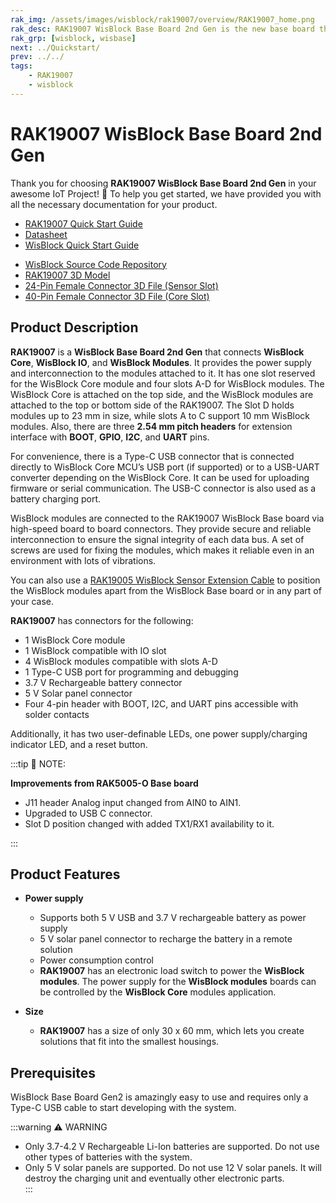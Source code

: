 ```yaml
---
rak_img: /assets/images/wisblock/rak19007/overview/RAK19007_home.png
rak_desc: RAK19007 WisBlock Base Board 2nd Gen is the new base board that allows you to attach WisBlock modules. In addition, this board also comprises a Type-C USB connector, indicator LEDs, buttons, and sensor connectors.
rak_grp: [wisblock, wisbase]
next: ../Quickstart/
prev: ../../
tags:
    - RAK19007
    - wisblock
---
```



# RAK19007 WisBlock Base Board 2nd Gen

Thank you for choosing **RAK19007 WisBlock Base Board 2nd Gen** in your awesome IoT Project! 🎉 To help you get started, we have provided you with all the necessary documentation for your product.


* [RAK19007 Quick Start Guide](../Quickstart/)
* [Datasheet](../Datasheet/)
* <a href="../../Quickstart/" target="_blank">WisBlock Quick Start Guide</a>
<!---* [WisBlock Quick Start Guide](../../Quickstart/)-->
* [WisBlock Source Code Repository](https://github.com/RAKWireless/WisBlock/)
* [RAK19007 3D Model](https://downloads.rakwireless.com/3D_File/WisBlock/3D_RAK19007.stp)
* [24-Pin Female Connector 3D File (Sensor Slot)](https://downloads.rakwireless.com/3D_File/Accessory/WisConnector/F24S1003K6M.stp)
* [40-Pin Female Connector 3D File (Core Slot)](https://downloads.rakwireless.com/3D_File/Accessory/WisConnector/F40S1003K6M.stp)


## Product Description


**RAK19007** is a **WisBlock Base Board 2nd Gen** that connects **WisBlock Core**, **WisBlock IO**, and **WisBlock Modules**. It provides the power supply and interconnection to the modules attached to it. It has one slot reserved for the WisBlock Core module and four slots A-D for WisBlock modules. The WisBlock Core is attached on the top side, and the WisBlock modules are attached to the top or bottom side of the RAK19007. The Slot D holds modules up to 23&nbsp;mm in size, while slots A to C support 10&nbsp;mm WisBlock modules. Also, there are three **2.54&nbsp;mm pitch headers** for extension interface with **BOOT**, **GPIO**, **I2C**, and **UART** pins.

For convenience, there is a Type-C USB connector that is connected directly to WisBlock Core MCU’s USB port (if supported) or to a USB-UART converter depending on the WisBlock Core. It can be used for uploading firmware or serial communication. The USB-C connector is also used as a battery charging port.

WisBlock modules are connected to the RAK19007 WisBlock Base board via high-speed board to board connectors. They provide secure and reliable interconnection to ensure the signal integrity of each data bus. A set of screws are used for fixing the modules, which makes it reliable even in an environment with lots of vibrations.

You can also use a [RAK19005 WisBlock Sensor Extension Cable](https://store.rakwireless.com/products/fpc-extension-cable-for-slot-a-to-d-rak19005) to position the WisBlock modules apart from the WisBlock Base board or in any part of your case. 

**RAK19007** has connectors for the following:

* 1 WisBlock Core module
* 1 WisBlock compatible with IO slot
* 4 WisBlock modules compatible with slots A-D
* 1 Type-C USB port for programming and debugging
* 3.7&nbsp;V Rechargeable battery connector
* 5&nbsp;V Solar panel connector
* Four 4-pin header with BOOT, I2C, and UART pins accessible with solder contacts

Additionally, it has two user-definable LEDs, one power supply/charging indicator LED, and a reset button.

:::tip 📝 NOTE:

**Improvements from RAK5005-O Base board**

- J11 header Analog input changed from AIN0 to AIN1.
- Upgraded to USB C connector.
- Slot D position changed with added TX1/RX1 availability to it.

:::



## Product Features

* **Power supply**     
    * Supports both 5&nbsp;V USB and 3.7&nbsp;V rechargeable battery as power supply
    * 5&nbsp;V solar panel connector to recharge the battery in a remote solution     
    * Power consumption control   
    * **RAK19007** has an electronic load switch to power the **WisBlock modules**. The power supply for the **WisBlock modules** boards can be controlled by the **WisBlock Core** modules application.    

* **Size**    
    * **RAK19007** has a size of only 30 x 60&nbsp;mm, which lets you create solutions that fit into the smallest housings.


## Prerequisites 

WisBlock Base Board Gen2 is amazingly easy to use and requires only a Type-C USB cable to start developing with the system.

:::warning ⚠️ WARNING    
- Only 3.7-4.2&nbsp;V Rechargeable Li-Ion batteries are supported. Do not use other types of batteries with the system.    
- Only 5&nbsp;V solar panels are supported. Do not use 12&nbsp;V solar panels. It will destroy the charging unit and eventually other electronic parts.    
:::

